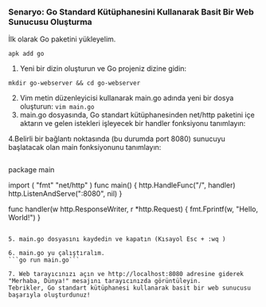 ### Senaryo: Go Standard Kütüphanesini Kullanarak Basit Bir Web Sunucusu Oluşturma
  
İlk olarak Go paketini yükleyelim.
```
apk add go
```  
1. Yeni bir dizin oluşturun ve Go projeniz dizine gidin: 
```
mkdir go-webserver && cd go-webserver
```
2. Vim metin düzenleyicisi kullanarak main.go adında yeni bir dosya oluşturun:
```vim main.go```
3. main.go dosyasında, Go standart kütüphanesinden net/http paketini içe aktarın ve gelen istekleri işleyecek bir handler fonksiyonu tanımlayın:

4.Belirli bir bağlantı noktasında (bu durumda port 8080) sunucuyu başlatacak olan main fonksiyonunu tanımlayın:
```
```
package main

import (
    "fmt"
    "net/http"
)
func main() {
    http.HandleFunc("/", handler)
    http.ListenAndServe(":8080", nil)
}

func handler(w http.ResponseWriter, r *http.Request) {
    fmt.Fprintf(w, "Hello, World!")
}

```

5. main.go dosyasını kaydedin ve kapatın (Kısayol Esc + :wq )

6. main.go yu çalıştıralım.
```go run main.go```

7. Web tarayıcınızı açın ve http://localhost:8080 adresine giderek "Merhaba, Dünya!" mesajını tarayıcınızda görüntüleyin.
Tebrikler, Go standart kütüphanesi kullanarak basit bir web sunucusu başarıyla oluşturdunuz!
